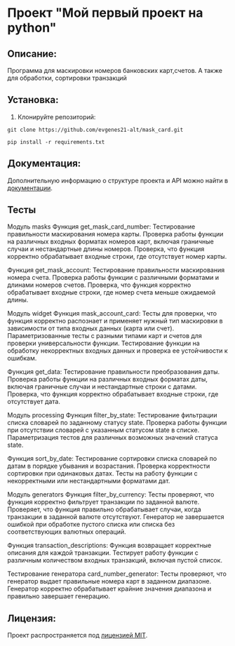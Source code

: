 # Проект "Мой первый проект на python"

## Описание:

 Программа для маскировки номеров банковских карт,счетов.
 А также для обработки, сортировки транзакций

## Установка:

1. Клонируйте репозиторий:
```
git clone https://github.com/evgenes21-alt/mask_card.git
```
```commandline
pip install -r requirements.txt
```
## Документация:

Дополнительную информацию о структуре проекта и API можно найти в [документации](docs/README.md).

## Тесты

Модуль masks
Функция get_mask_card_number: Тестирование правильности маскирования номера карты.
Проверка работы функции на различных входных форматах номеров карт, включая граничные случаи и 
нестандартные длины номеров. Проверка, что функция корректно обрабатывает входные строки, где отсутствует номер карты. 

Функция get_mask_account: Тестирование правильности маскирования номера счета.
Проверка работы функции с различными форматами и длинами номеров счетов.
Проверка, что функция корректно обрабатывает входные строки, где номер счета меньше ожидаемой длины.

Модуль widget
Функция mask_account_card: Тесты для проверки, что функция корректно распознает и
применяет нужный тип маскировки в зависимости от типа входных данных (карта или счет).
Параметризованные тесты с разными типами карт и счетов для проверки универсальности функции. 
Тестирование функции на обработку некорректных входных данных и проверка ее устойчивости к ошибкам.

Функция get_data: Тестирование правильности преобразования даты.
Проверка работы функции на различных входных форматах даты, включая граничные случаи и нестандартные строки с датами.
Проверка, что функция корректно обрабатывает входные строки, где отсутствует дата.

Модуль processing
Функция filter_by_state: Тестирование фильтрации списка словарей по заданному статусу state.
Проверка работы функции при отсутствии словарей с указанным статусом state в списке.
Параметризация тестов для различных возможных значений статуса state.

Функция sort_by_date: Тестирование сортировки списка словарей по датам в порядке убывания и возрастания.
Проверка корректности сортировки при одинаковых датах. Тесты на работу функции с некорректными или нестандартными форматами дат.

Модуль generators
Функция filter_by_currency: Тесты проверяют, что функция корректно фильтрует транзакции по заданной валюте.
Проверяет, что функция правильно обрабатывает случаи, когда транзакции в заданной валюте отсутствуют. 
Генератор не завершается ошибкой при обработке пустого списка или списка без соответствующих валютных операций.

Функция transaction_descriptions: Функция возвращает корректные описания для каждой транзакции.
Тестирует работу функции с различным количеством входных транзакций, включая пустой список.

Тестирование генератора card_number_generator: Тесты проверяют, что генератор выдает правильные номера карт в заданном диапазоне.
Генератор корректно обрабатывает крайние значения диапазона и правильно завершает генерацию.
## Лицензия:

Проект распространяется под [лицензией MIT](LICENSE).